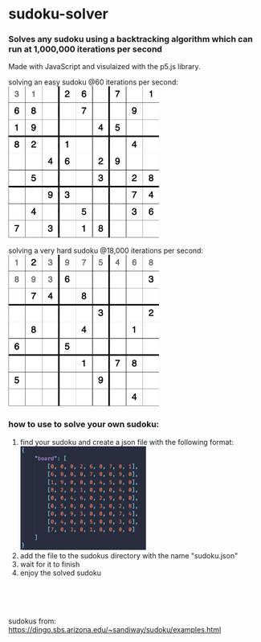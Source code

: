 # sudoku-solver

### Solves any sudoku using a backtracking algorithm which can run at 1,000,000 iterations per second

Made with JavaScript and visulaized with the p5.js library.

solving an easy sudoku @60 iterations per second:
<br>
<img src="gif/sudoku-solver-easy.gif" width="300px">

solving a very hard sudoku @18,000 iterations per second:
<br>
<img src="gif/sudoku-solver-hard.gif" width="300px">

### how to use to solve your own sudoku:

1. find your sudoku and create a json file with the following format:
   <br>
   <img src="gif/json-format.png" width="250px">
2. add the file to the sudokus directory with the name "sudoku.json"
3. wait for it to finish
4. enjoy the solved sudoku

<br>
<br>
<br>

sudokus from: https://dingo.sbs.arizona.edu/~sandiway/sudoku/examples.html
